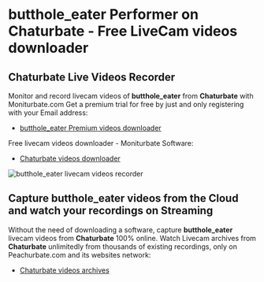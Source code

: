 # butthole_eater Performer on Chaturbate - Free LiveCam videos downloader

## Chaturbate Live Videos Recorder

Monitor and record livecam videos of **butthole_eater** from **Chaturbate** with Moniturbate.com
Get a premium trial for free by just and only registering with your Email address:
* [butthole_eater Premium videos downloader](https://moniturbate.com/request-demo-licence-key.html)

Free livecam videos downloader - Moniturbate Software:
* [Chaturbate videos downloader](https://moniturbate.com/moniturbate-download-software.html)

![butthole_eater livecam videos recorder](https://peachurnet.com/templates/moniturbate-software.png)


## Capture butthole_eater videos from the Cloud and watch your recordings on Streaming

Without the need of downloading a software, capture **butthole_eater** livecam videos from **Chaturbate** 100% online.
Watch Livecam archives from **Chaturbate** unlimitedly from thousands of existing recordings, only on Peachurbate.com and its websites network:
* [Chaturbate videos archives](https://peachurnet.com/)